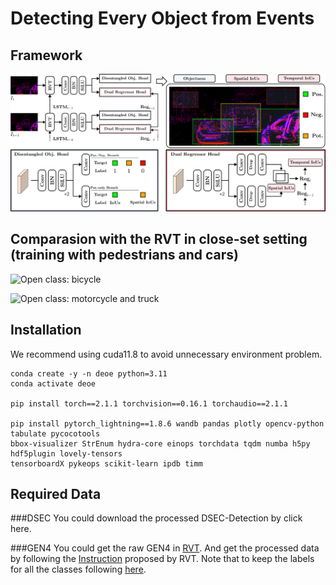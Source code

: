 # Detecting Every Object from Events
## Framework
![Framework](./git_figs/framework.png)

## Comparasion with the RVT in close-set setting (training with pedestrians and cars)
![Open class: bicycle](https://github.com/Hatins/DEOE/blob/main/gifs/bicycle.gif)

![Open class: motorcycle and truck](https://github.com/Hatins/DEOE/blob/main/gifs/truck_motorcar.gif)

## Installation
We recommend using cuda11.8 to avoid unnecessary environment problem.
```
conda create -y -n deoe python=3.11
conda activate deoe

pip install torch==2.1.1 torchvision==0.16.1 torchaudio==2.1.1

pip install pytorch_lightning==1.8.6 wandb pandas plotly opencv-python tabulate pycocotools
bbox-visualizer StrEnum hydra-core einops torchdata tqdm numba h5py hdf5plugin lovely-tensors
tensorboardX pykeops scikit-learn ipdb timm
```

## Required Data
###DSEC
You could download the processed DSEC-Detection by click here.

###GEN4
You could get the raw GEN4 in [RVT](https://github.com/uzh-rpg/RVT).
And get the processed data by following the [Instruction](https://github.com/uzh-rpg/RVT/blob/master/scripts/genx/README.md) proposed by RVT.
Note that to keep the labels for all the classes following [here](https://github.com/uzh-rpg/RVT/issues/4).
